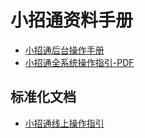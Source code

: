 # 小招通资料手册

- [小招通后台操作手册](zxt_operation_manual.md)
- [小招通全系统操作指引-PDF](/assets/xzt_guidelines_v1.1.pdf)

## 标准化文档

- [小招通线上操作指引](/pages/STD_online_operating_guidelines.md)